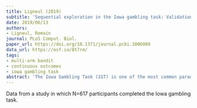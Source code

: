 ```yaml
---
title: Ligneul (2019)
subtitle: 'Sequential exploration in the Iowa gambling task: Validation of a new computational model in a large dataset of young and old healthy participants'
date: 2019/06/13
authors:
- Ligneul, Romain
journal: PLoS Comput. Biol.
paper_url: https://doi.org/10.1371/journal.pcbi.1006989
data_url: https://osf.io/8t7rm/
tags:
- multi-arm bandit
- continuous outcomes
- iowa gambling task
abstract: 'The Iowa Gambling Task (IGT) is one of the most common paradigms used to assess decision-making and executive functioning in neurological and psychiatric disorders. Several reinforcement-learning (RL) models were recently proposed to refine the qualitative and quantitative inferences that can be made about these processes based on IGT data. Yet, these models do not account for the complex exploratory patterns which characterize participants behavior in the task. Using a dataset of more than 500 subjects, we demonstrate the existence of sequential exploration in the IGT and we describe a new computational architecture disentangling exploitation, random exploration and sequential exploration in this large population of participants. The new Value plus Sequential Exploration (VSE) architecture provided a better fit than previous models. Parameter recovery, model recovery and simulation analyses confirmed the superiority of the VSE scheme. Furthermore, using the VSE model, we confirmed the existence of a significant reduction in directed exploration across lifespan in the IGT, as previously reported with other paradigms. Finally, we provide a user-friendly toolbox enabling researchers to easily and flexibly fit computational models on the IGT data, hence promoting reanalysis of the numerous datasets acquired in various populations of patients and contributing to the development of computational psychiatry.'
---
```


Data from a study in which N=617 participants completed the Iowa gambling task.
